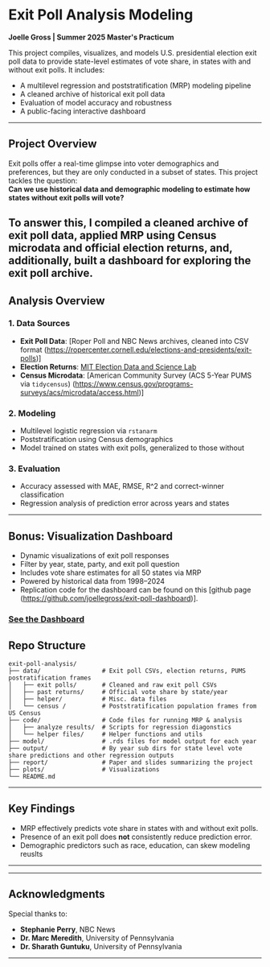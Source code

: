 #  Exit Poll Analysis Modeling 
**Joelle Gross | Summer 2025 Master's Practicum**

This project compiles, visualizes, and models U.S. presidential election exit poll data to provide state-level estimates of vote share, in states with and without exit polls. It includes:
- A multilevel regression and poststratification (MRP) modeling pipeline
- A cleaned archive of historical exit poll data
- Evaluation of model accuracy and robustness
- A public-facing interactive dashboard

---

##  Project Overview

Exit polls offer a real-time glimpse into voter demographics and preferences, but they are only conducted in a subset of states. This project tackles the question:  
**Can we use historical data and demographic modeling to estimate how states without exit polls will vote?**

To answer this, I compiled a cleaned archive of exit poll data, applied MRP using Census microdata and official election returns, and, additionally, built a dashboard for exploring the exit poll archive.
---

## Analysis Overview

### 1. Data Sources
- **Exit Poll Data**: [Roper Poll and NBC News archives, cleaned into CSV format (https://ropercenter.cornell.edu/elections-and-presidents/exit-polls)] 
- **Election Returns**: [MIT Election Data and Science Lab](https://electionlab.mit.edu/)
- **Census Microdata**: [American Community Survey (ACS 5-Year PUMS via `tidycensus`) (https://www.census.gov/programs-surveys/acs/microdata/access.html)] 

### 2. Modeling
- Multilevel logistic regression via `rstanarm`
- Poststratification using Census demographics
- Model trained on states with exit polls, generalized to those without

### 3. Evaluation
- Accuracy assessed with MAE, RMSE, R^2 and correct-winner classification
- Regression analysis of prediction error across years and states

---

##  Bonus: Visualization Dashboard
- Dynamic visualizations of exit poll responses  
- Filter by year, state, party, and exit poll question 
- Includes vote share estimates for all 50 states via MRP  
- Powered by historical data from 1998–2024
- Replication code for the dashboard can be found on this [github page (https://github.com/joellegross/exit-poll-dashboard)].

###  [See the Dashboard](https://exit-poll-dashboard.onrender.com)


##  Repo Structure

```
exit-poll-analysis/
├── data/                 # Exit poll CSVs, election returns, PUMS postratification frames
│   ├── exit polls/       # Cleaned and raw exit poll CSVs
│   ├── past returns/     # Official vote share by state/year
│   ├── helper/           # Misc. data files
│   └── census /          # Poststratification population frames from US Census
├── code/                 # Code files for running MRP & analysis
│   ├── analyze results/  # Scripts for regression diagonstics
│   └── helper files/     # Helper functions and utils
├── model/                # .rds files for model output for each year
├── output/               # By year sub dirs for state level vote share predictions and other regression outputs
├── report/               # Paper and slides summarizing the project
├── plots/                # Visualizations
└── README.md
```

---
## Key Findings

- MRP effectively predicts vote share in states with and without exit polls.
- Presence of an exit poll does **not** consistently reduce prediction error.
- Demographic predictors such as race, education, can skew modeling reuslts

---
---

##  Acknowledgments

Special thanks to:
- **Stephanie Perry**, NBC News
- **Dr. Marc Meredith**, University of Pennsylvania
- **Dr. Sharath Guntuku**, University of Pennsylvania

---
